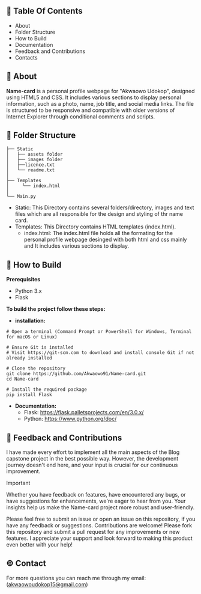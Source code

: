 ##  📖 Table Of Contents
- About
- Folder Structure
- How to Build
- Documentation
- Feedback and Contributions
- Contacts

## 🚀 About
**Name-card** is a personal profile webpage for "Akwaowo Udokop", designed using HTML5 and CSS. It includes various sections to display personal information, such as a photo, name, job title, and social media links. The file is structured to be responsive and compatible with older versions of Internet Explorer through conditional comments and scripts.

## 📄 Folder Structure
    ├── Static
    │   ├── assets folder
    │   ├── images folder
    │   ├──licence.txt
    │   └── readme.txt
    │
    ├── Templates
    │     └── index.html
    │    
    └── Main.py
 - Static: This Directory contains several folders/directory, images and text files which are all responsible for the design and styling of thr name card.
 - Templates: This Directory contains HTML templates (index.html).
     - index.html: The index.html file holds all the formating for the personal profile webpage desinged with both html and css mainly and It includes various sections to display.

## 📝 How to Build
**Prerequisites**
  - Python 3.x
  - Flask

**To build the project follow these steps:**
  - **installation:**

```shell
# Open a terminal (Command Prompt or PowerShell for Windows, Terminal for macOS or Linux)

# Ensure Git is installed
# Visit https://git-scm.com to download and install console Git if not already installed
            
# Clone the repository
git clone https://github.com/Akwaowo91/Name-card.git
cd Name-card        

# Install the required package
pip install Flask 
```
  - **Documentation:**
       - Flask: https://flask.palletsprojects.com/en/3.0.x/
       - Python: https://www.python.org/doc/
## 🤝 Feedback and Contributions
I have made every effort to implement all the main aspects of the Blog capstone project in the best possible way. However, the development journey doesn't end here, and your input is crucial for our continuous improvement.

> [!IMPORTANT]
> Whether you have feedback on features, have encountered any bugs, or have suggestions for enhancements, we're eager to hear from you. Your insights help us make the Name-card project more robust and user-friendly.

Please feel free to submit an issue or open an issue on this repository, if you have any feedback or suggestions.
Contributions are welcome! Please fork this repository and submit a pull request for any improvements or new features.
I appreciate your support and look forward to making this product even better with your help!

## ©️ Contact
For more questions you can reach me through my email: (akwaowoudokop15@gmail.com)
